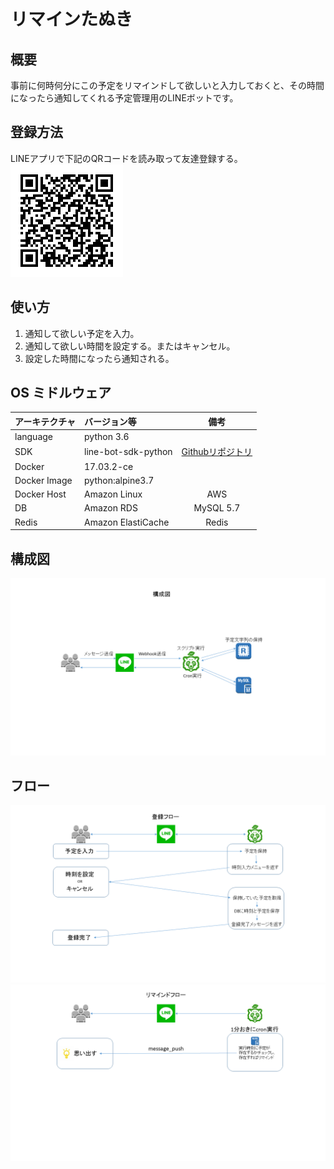 # リマインたぬき

## 概要

事前に何時何分にこの予定をリマインドして欲しいと入力しておくと、その時間になったら通知してくれる予定管理用のLINEボットです。

## 登録方法

LINEアプリで下記のQRコードを読み取って友達登録する。  
![QRコード](./qr.png)

## 使い方

1. 通知して欲しい予定を入力。
1. 通知して欲しい時間を設定する。またはキャンセル。
1. 設定した時間になったら通知される。

## OS ミドルウェア

|アーキテクチャ|バージョン等|備考|
|:--|:--|:--:|
|language|python 3.6||
|SDK|line-bot-sdk-python|[Githubリポジトリ](https://github.com/line/line-bot-sdk-python)
|Docker|17.03.2-ce||
|Docker Image|python:alpine3.7||
|Docker Host|Amazon Linux|AWS|
|DB|Amazon RDS|MySQL 5.7|
|Redis|Amazon ElastiCache|Redis|

## 構成図

![構成図](./diagram.png)

## フロー

![登録フロー](./flow1.png)
![リマインドフロー](./flow2.png)

